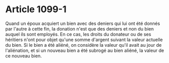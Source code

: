 # Article 1099-1

Quand un époux acquiert un bien avec des deniers qui lui ont été donnés par l'autre à cette fin, la donation n'est que des deniers et non du bien auquel ils sont employés.   En ce cas, les droits du donateur ou de ses héritiers n'ont pour objet qu'une somme d'argent suivant la valeur actuelle du bien. Si le bien a été aliéné, on considère la valeur qu'il avait au jour de l'aliénation, et si un nouveau bien a été subrogé au bien aliéné, la valeur de ce nouveau bien.